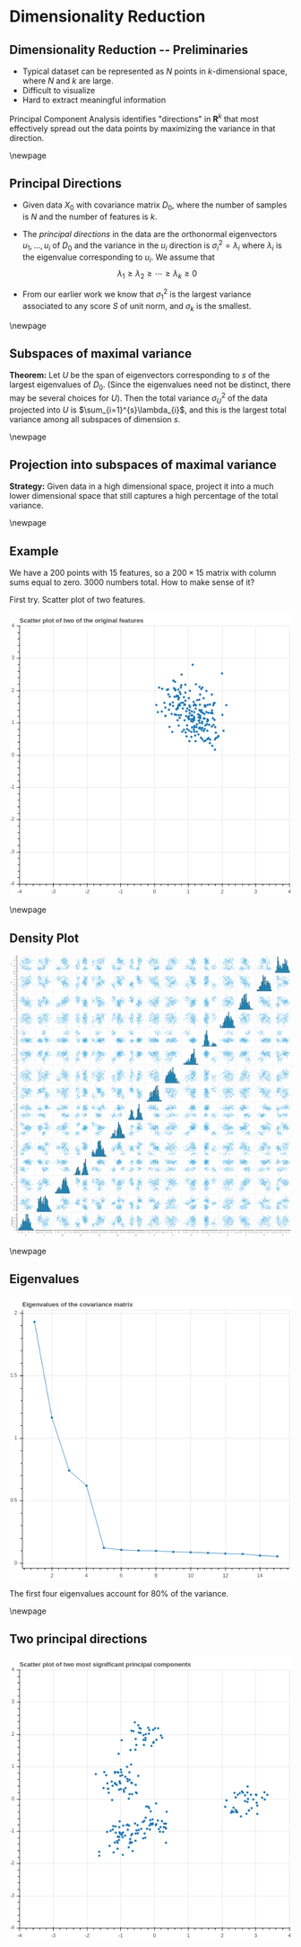 # Dimensionality Reduction

## Dimensionality Reduction -- Preliminaries

- Typical dataset can be represented as $N$ points in $k$-dimensional space, where $N$ and $k$ are large.
- Difficult to visualize 
- Hard to extract meaningful information

Principal Component Analysis identifies "directions" in $\mathbf{R}^{k}$ that most effectively
spread out the data points by maximizing the variance in that direction.

\newpage
## Principal Directions

- Given data $X_{0}$ with covariance matrix $D_{0}$, where the number of samples is $N$ and the number
of features is $k$. 

- The *principal directions* in the data are the orthonormal eigenvectors $u_{1},\ldots,u_{i}$ of $D_{0}$
and the variance in the $u_{i}$ direction is $\sigma_{i}^2=\lambda_{i}$ where $\lambda_{i}$ is the
eigenvalue corresponding to $u_{i}$.   We assume that 
$$
\lambda_{1}\ge \lambda_{2}\ge \cdots\ge \lambda_{k}\ge 0
$$

- From our earlier work we know that $\sigma_{1}^2$ is the largest variance associated to any
score $S$ of unit norm, and $\sigma_{k}$ is the smallest.

\newpage
## Subspaces of maximal variance


**Theorem:** Let $U$ be the span of eigenvectors corresponding to $s$ of the largest eigenvalues of $D_{0}$.
(Since the eigenvalues need not be distinct, there may be several choices for $U$).  Then the
total variance $\sigma^2_{U}$ of the data projected into $U$ is $\sum_{i=1}^{s}\lambda_{i}$, and this is
the largest total variance among all subspaces of dimension $s$.

\newpage
## Projection into subspaces of maximal variance


**Strategy:** Given data in a high dimensional space, project it into a much lower dimensional space
that still captures a high percentage of the total variance.

\newpage
## Example

We have a $200$ points with $15$ features, so a $200\times 15$ matrix with column sums equal to zero.
$3000$ numbers total. How to make sense of it?

First try.  Scatter plot of two features.

![](../img/features.png)

\newpage
## Density Plot

![](../img/density.png)

\newpage
## Eigenvalues

![](../img/eigenvalues.png)

The first four eigenvalues account for 80\% of the variance.

\newpage
## Two principal directions

![](../img/pcadimred.png)
